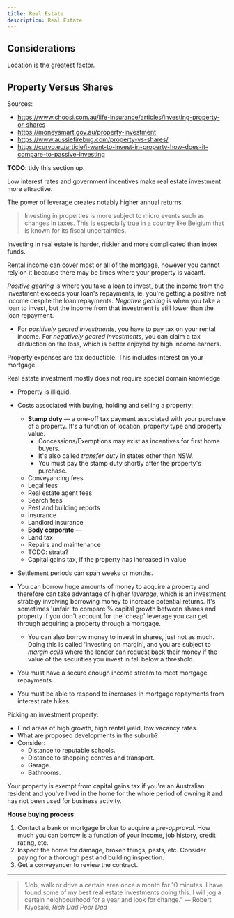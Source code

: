 ```yaml
---
title: Real Estate
description: Real Estate
---
```


## Considerations

Location is the greatest factor.



## Property Versus Shares
Sources:
- https://www.choosi.com.au/life-insurance/articles/investing-property-or-shares
- https://moneysmart.gov.au/property-investment
- https://www.aussiefirebug.com/property-vs-shares/
- https://curvo.eu/article/i-want-to-invest-in-property-how-does-it-compare-to-passive-investing

**TODO**: tidy this section up.


Low interest rates and government incentives make real estate investment more attractive.

The power of leverage creates notably higher annual returns.

> Investing in properties is more subject to micro events such as changes in taxes. This is especially true in a country like Belgium that is known for its fiscal uncertainties.

Investing in real estate is harder, riskier and more complicated than index funds.


Rental income can cover most or all of the mortgage, however you cannot rely on it because there may be times where your property is vacant.

*Positive gearing* is where you take a loan to invest, but the income from the investment exceeds your loan's repayments, ie. you're getting a positive net income despite the loan repayments. *Negative gearing* is when you take a loan to invest, but the income from that investment is still lower than the loan repayment. 
- For *positively geared investments*, you have to pay tax on your rental income. For *negatively geared investments*, you can claim a tax deduction on the loss, which is better enjoyed by high income earners. 

Property expenses are tax deductible. This includes interest on your mortgage.

Real estate investment mostly does not require special domain knowledge.

- Property is illiquid.
- Costs associated with buying, holding and selling a property:
    - **Stamp duty** — a one-off tax payment associated with your purchase of a property. It's a function of location, property type and property value.
        - Concessions/Exemptions may exist as incentives for first home buyers. 
        - It's also called *transfer duty* in states other than NSW.
        - You must pay the stamp duty shortly after the property's purchase.
    - Conveyancing fees
    - Legal fees
    - Real estate agent fees
    - Search fees
    - Pest and building reports
    - Insurance
    - Landlord insurance
    - **Body corporate** — 
    - Land tax
    - Repairs and maintenance 
    - TODO: strata?
    - Capital gains tax, if the property has increased in value
- Settlement periods can span weeks or months.
- You can borrow huge amounts of money to acquire a property and therefore can take advantage of higher *leverage*, which is an investment strategy involving borrowing money to increase potential returns. It's sometimes 'unfair' to compare % capital growth between shares and property if you don't account for the 'cheap' leverage you can get through acquiring a property through a mortgage.
    - You can also borrow money to invest in shares, just not as much. Doing this is called 'investing on margin', and you are subject to *margin calls* where the lender can request back their money if the value of the securities you invest in fall below a threshold.

- You must have a secure enough income stream to meet mortgage repayments.
- You must be able to respond to increases in mortgage repayments from interest rate hikes.

Picking an investment property:
- Find areas of high growth, high rental yield, low vacancy rates.
- What are proposed developments in the suburb?
- Consider: 
    - Distance to reputable schools.
    - Distance to shopping centres and transport.
    - Garage.
    - Bathrooms.

Your property is exempt from capital gains tax if you're an Australian resident and you've lived in the home for the whole period of owning it and has not been used for business activity.

**House buying process**:
1. Contact a bank or mortgage broker to acquire a *pre-approval*. How much you can borrow is a function of your income, job history, credit rating, etc.
2. Inspect the home for damage, broken things, pests, etc. Consider paying for a thorough pest and building inspection.
3. Get a conveyancer to review the contract.


---
> "Job, walk or drive a certain area once a month for 10 minutes. I have found some of my best real estate investments doing this. I will jog a certain neighbourhood for a year and look for change." — Robert Kiyosaki, *Rich Dad Poor Dad*

